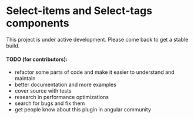 # Select-items and Select-tags components

This project is under active development.
Please come back to get a stable build.

#### TODO (for contributors):
* refactor some parts of code and make it easier to understand and maintain
* better documentation and more examples
* cover source with tests
* research in performance optimizations
* search for bugs and fix them
* get people know about this plugin in angular community
